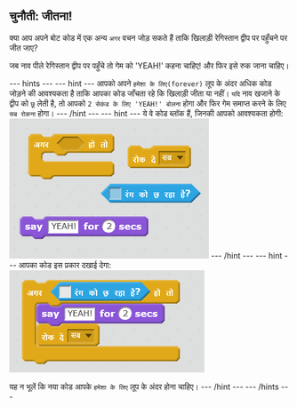 ## चुनौती: जीतना!

क्या आप अपने बोट कोड में एक अन्य `अगर` वचन जोड़ सकते हैं ताकि खिलाड़ी रेगिस्तान द्वीप पर पहुँचने पर जीत जाए?

जब नाव पीले रेगिस्तान द्वीप पर पहुँचे तो गेम को 'YEAH!' कहना चाहिए! और फिर इसे रुक जाना चाहिए।

\--- hints \--- \--- hint \--- आपको अपने `हमेशा के लिए(forever)` लूप के अंदर अधिक कोड जोड़ने की आवश्यकता है ताकि आपका कोड जाँचता रहे कि खिलाड़ी जीता या नहीं। `यदि` नाव खजाने के द्वीप को `छू` लेती है, तो आपको `2 सेकंड के लिए 'YEAH!' बोलना` होगा और फिर गेम समाप्त करने के लिए `सब रोकना` होगा। \--- /hint \--- \--- hint \--- ये वे कोड ब्लॉक हैं, जिनकी आपको आवश्यकता होगी: ![screenshot](images/boat-win-blocks.png) \--- /hint \--- \--- hint \--- आपका कोड इस प्रकार दखाई देगा: ![स्क्रीनशॉट](images/boat-win-code.png)

यह न भूलें कि नया कोड आपके `हमेशा के लिए` लूप के अंदर होना चाहिए। \--- /hint \--- \--- /hints \---
